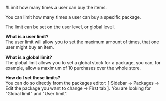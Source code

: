 #Limit how many times a user can buy the items.

You can limit how many times a user can buy a specific package.

The limit can be set on the user level, or global level.

**What is a user limit?**  
The user limit will allow you to set the maximum amount of times, that one user might buy an item.

**What is a global limit?**  
The global limit allows you to set a global stock for a package, you can, for example, allow a maximum of 10 purchases over the whole store.

**How do I set these limits?**  
You can do so directly from the packages editor: \[ Sidebar -&gt; Packages -&gt; Edit the package you want to change -&gt; First tab \]. You are looking for "Global limit" and "User limit".